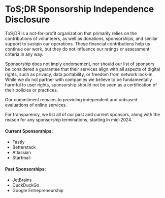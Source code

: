 # ToS;DR Sponsorship Independence Disclosure

ToS;DR is a not-for-profit organization that primarily relies on the contributions of volunteers, as well as donations, sponsorships, and similar support to sustain our operations. These financial contributions help us continue our work, but they do not influence our ratings or assessment criteria in any way.

Sponsorship does not imply endorsement, nor should our list of sponsors be considered a guarantee that their services align with all aspects of digital rights, such as privacy, data portability, or freedom from network lock-in. While we do not partner with companies we believe to be fundamentally harmful to user rights, sponsorship should not be seen as a certification of their policies or practices.

Our commitment remains to providing independent and unbiased evaluations of online services.

For transparency, we list all of our past and current sponsors, along with the reason for any sponsorship terminations, starting in mid-2024.

#### Current Sponsorships: <a href="#tos-drsponsorshipindependencedisclosure-currentsponsorships" id="tos-drsponsorshipindependencedisclosure-currentsponsorships"></a>

* Fastly
* Betterstack
* Atlassian
* Startmail

#### Past Sponsorships: <a href="#tos-drsponsorshipindependencedisclosure-pastsponsorships" id="tos-drsponsorshipindependencedisclosure-pastsponsorships"></a>

* JetBrains
* DuckDuckGo
* Google Entrepreneurship
